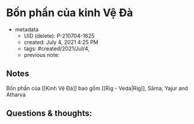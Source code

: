 ---
---

# Bốn phần của kinh Vệ Đà

- metadata
	- UID (delete): P-210704-1625
	- created: July 4, 2021 4:25 PM
	- tags: #created/2021/Jul/4,
	- previous note:

## Notes
Bốn phần của [[Kinh Vệ Đà]] bao gồm [[Rig - Veda|Rig]], Sāma, Yajur and Atharva

## Questions & thoughts:


